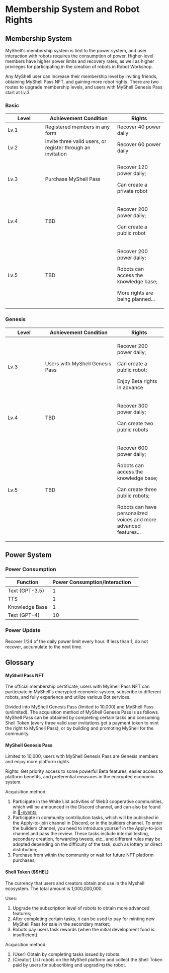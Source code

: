 # Membership System and Robot Rights

## Membership System

MyShell's membership system is tied to the power system, and user interaction with robots requires the consumption of power. Higher-level members have higher power limits and recovery rates, as well as higher privileges for participating in the creation of robots in Robot Workshop.

Any MyShell user can increase their membership level by inviting friends, obtaining MyShell Pass NFT, and gaining more robot rights. There are two routes to upgrade membership levels, and users with MyShell Genesis Pass start at Lv.3.

### Basic

<table><thead><tr><th width="103">Level</th><th width="213">Achievement Condition</th><th>Rights</th></tr></thead><tbody><tr><td>Lv.1</td><td>Registered members in any form</td><td>Recover 40 power daily</td></tr><tr><td>Lv.2</td><td>Invite three valid users, or register through an invitation</td><td>Recover 60 power daily</td></tr><tr><td>Lv.3</td><td>Purchase MyShell Pass</td><td><p>Recover 120 power daily;</p><p>Can create a private robot</p></td></tr><tr><td>Lv.4</td><td>TBD</td><td><p>Recover 200 power daily;</p><p>Can create a public robot</p></td></tr><tr><td>Lv.5</td><td>TBD</td><td><p>Recover 200 power daily;</p><p>Robots can access the knowledge base;</p><p>More rights are being planned...</p></td></tr></tbody></table>

### Genesis

<table><thead><tr><th width="103">Level</th><th width="213">Achievement Condition</th><th>Rights</th></tr></thead><tbody><tr><td>Lv.3</td><td>Users with MyShell Genesis Pass</td><td><p>Recover 200 power daily;</p><p>Can create a public robot;</p><p>Enjoy Beta rights in advance</p></td></tr><tr><td>Lv.4</td><td>TBD</td><td><p>Recover 300 power daily;</p><p>Can create two public robots</p></td></tr><tr><td>Lv.5</td><td>TBD</td><td><p>Recover 600 power daily;</p><p>Robots can access the knowledge base;</p><p>Can create three public robots;</p><p>Robots can have personalized voices and more advanced features...</p></td></tr></tbody></table>

## Power System

### Power Consumption

<table><thead><tr><th>Function</th><th>Power Consumption/Interaction</th><th data-hidden></th></tr></thead><tbody><tr><td>Text (GPT-3.5)</td><td>1</td><td></td></tr><tr><td>TTS</td><td>1</td><td></td></tr><tr><td>Knowledge Base</td><td>1</td><td></td></tr><tr><td>Text (GPT-4)</td><td>10</td><td></td></tr></tbody></table>

### Power Update

Recover 1/24 of the daily power limit every hour. If less than 1, do not recover, accumulate to the next time.

## Glossary

#### MyShell Pass NFT

The official membership certificate, users with MyShell Pass NFT can participate in MyShell's encrypted economic system, subscribe to different robots, and fully experience and utilize various Bot services.

Divided into MyShell Genesis Pass (limited to 10,000) and MyShell Pass (unlimited). The acquisition method of MyShell Genesis Pass is as follows. MyShell Pass can be obtained by completing certain tasks and consuming Shell Token (every three valid user invitations get a payment token to mint the right to MyShell Pass), or by building and promoting MyShell for the community.

#### MyShell Genesis Pass

Limited to 10,000, users with MyShell Genesis Pass are Genesis members and enjoy more platform rights.

Rights: Get priority access to some powerful Beta features, easier access to platform benefits, and preferential measures in the encrypted economic system.

Acquisition method:

1. Participate in the White List activities of Web3 cooperative communities, which will be announced in the Discord channel, and can also be found in [🎉-events](../🎉-events/ "mention");
2. Participate in community contribution tasks, which will be published in the Apply-to-join channel in Discord, or in the builders channel. To enter the builders channel, you need to introduce yourself in the Apply-to-join channel and pass the review. These tasks include internal testing, secondary creation, forwarding tweets, etc., and different rules may be adopted depending on the difficulty of the task, such as lottery or direct distribution;
3. Purchase from within the community or wait for future NFT platform purchases;

#### Shell Token ($SHEL)

The currency that users and creators obtain and use in the Myshell ecosystem. The total amount is 1,000,000,000.

Uses:

1. Upgrade the subscription level of robots to obtain more advanced features;
2. After completing certain tasks, it can be used to pay for minting new MyShell Pass for sale in the secondary market;
3. Robots pay users task rewards (when the initial development fund is insufficient).

Acquisition method:

1. (User) Obtain by completing tasks issued by robots.
2. (Creator) List robots on the MyShell platform and collect the Shell Token paid by users for subscribing and upgrading the robot.